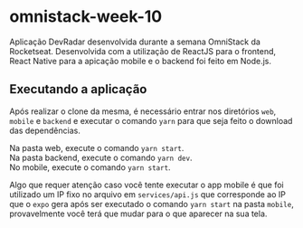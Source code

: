 # omnistack-week-10
Aplicação DevRadar desenvolvida durante a semana OmniStack da Rocketseat. Desenvolvida com a utilização de ReactJS para o frontend, React Native para a apicação mobile e o backend foi feito em Node.js.


## Executando a aplicação

Após realizar o clone da mesma, é necessário entrar nos diretórios `web`, `mobile` e `backend` e executar o comando `yarn` para que seja feito o download das dependências.

Na pasta web, execute o comando `yarn start`.<br />
Na pasta backend, execute o comando `yarn dev`.<br />
No mobile, execute o comando `yarn start`.<br />

Algo que requer atenção caso você tente executar o app mobile é que foi utilizado um IP fixo no arquivo em `services/api.js` que corresponde ao IP que o `expo` gera após ser executado o comando `yarn start` na pasta `mobile`, provavelmente você terá que mudar para o que aparecer na sua tela.
